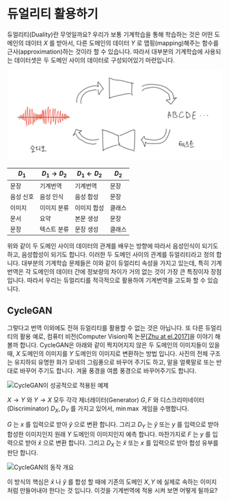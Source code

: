 # 듀얼리티 활용하기

듀얼리티(Duality)란 무엇일까요? 우리가 보통 기계학습을 통해 학습하는 것은 어떤 도메인의 데이터 $X$ 를 받아서, 다른 도메인의 데이터 $Y$ 로 맵핑(mapping)해주는 함수를 근사(approximation)하는 것이라 할 수 있습니다. 따라서 대부분의 기계학습에 사용되는 데이터셋은 두 도메인 사이의 데이터로 구성되어있기 마련입니다.

![듀얼리티의 예](../assets/duality-duality_example.png)

| $D_1$ | $D_1 \rightarrow D_2$ | $D_1 \leftarrow D_2$ | $D_2$ |
|-|-|-|-|
|문장|기계번역|기계번역|문장|
|음성 신호|음성 인식|음성 합성|문장|
|이미지|이미지 분류|이미지 합성|클래스|
|문서|요약|본문 생성|문장|
|문장|텍스트 분류|문장 생성|클래스|

위와 같이 두 도메인 사이의 데이터의 관계를 배우는 방향에 따라서 음성인식이 되기도 하고, 음성합성이 되기도 합니다. 이러한 두 도메인 사이의 관계를 듀얼리티라고 정의 합니다. 대부분의 기계학습 문제들은 이와 같이 듀얼리티 속성을 가지고 있는데, 특히 기계번역은 각 도메인의 데이터 간에 정보량의 차이가 거의 없는 것이 가장 큰 특징이자 장점 입니다. 따라서 우리는 듀얼리티를 적극적으로 활용하여 기계번역을 고도화 할 수 있습니다.

## CycleGAN

그렇다고 번역 이외에도 전혀 듀얼리티를 활용할 수 없는 것은 아닙니다. 또 다른 듀얼리티의 활용 예로, 컴퓨터 비전(Computer Vision)쪽 논문[[Zhu at el.2017]](https://arxiv.org/pdf/1703.10593.pdf)을 이야기 해볼까 합니다. CycleGAN은 아래와 같이 짝지어지지 않은 두 도메인의 이미지들이 있을 때, $X$ 도메인의 이미지를 $Y$ 도메인의 이미지로 변환하는 방법 입니다. 사진의 전체 구조는 유지하되 유명한 화가 모네의 그림풍으로 바꾸어 주기도 하고, 말을 얼룩말로 또는 반대로 바꾸어 주기도 합니다. 겨울 풍경을 여름 풍경으로 바꾸어주기도 합니다.

![CycleGAN이 성공적으로 적용된 예제](https://junyanz.github.io/CycleGAN/images/teaser.jpg)

$X\rightarrow{Y}$ 와 $Y\rightarrow{X}$ 모두 각각 제너레이터(Generator) $G, F$ 와 디스크리미네이터(Discriminator) $D_X, D_Y$ 를 가지고 있어서, $\min\max$ 게임을 수행합니다. 

$G$ 는 $x$ 를 입력으로 받아 $\hat{y}$ 으로 변환 합니다. 그리고 $D_Y$ 는 $\hat{y}$ 또는 $y$ 를 입력으로 받아 합성한 이미지인지 원래 $Y$ 도메인의 이미지인지 예측 합니다. 마찬가지로 $F$ 는 $y$ 를 입력으로 받아 $\hat{x}$ 으로 변환 합니다. 그리고 $D_X$ 는 $\hat{x}$ 또는 $x$ 를 입력으로 받아 합성 유부를 판단 합니다.

![CycleGAN의 동작 개요](../assets/rl-cycle-gan.png)

이 방식의 핵심은 $\hat{x}$ 나 $\hat{y}$ 를 합성 할 때에 기존의 도메인 $X, Y$ 에 실제로 속하는 이미지 처럼 만들어내야 한다는 것 입니다. 이것을 기계번역에 적용 시켜 보면 어떻게 될까요?
